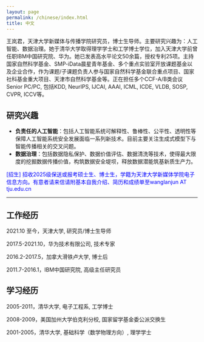 ```yaml
---
layout: page
permalink: /chinese/index.html
title: 中文
---
```


王岚君，天津大学新媒体与传播学院研究员，博士生导师。主要研究兴趣为：人工智能、数据治理。她于清华大学取得理学学士和工学博士学位，加入天津大学前曾任职IBM中国研究院、华为。她已发表高水平论文50余篇，授权专利25项。主持国家自然科学基金、SMP-iData晨星青年基金、多个重点实验室开放课题基金以及企业合作，作为课题/子课题负责人参与国家自然科学基金联合重点项目、国家社科基金重大项目、天津市自然科学基金等。正在担任多个CCF-A/B类会议Senior PC/PC, 包括KDD, NeurIPS, IJCAI, AAAI, ICML, ICDE, VLDB, SOSP, CVPR, ICCV等。

## 研究兴趣
- **负责任的人工智能**：包括人工智能系统可解释性、鲁棒性、公平性、透明性等保障人工智能系统安全发展面临一系列新技术。目前主要关注生成式模型下与智能传播相关的交叉问题。
- **数据治理**：包括数据隐私保护、数据价值评估、数据清洗等技术，使得最大限度的挖掘数据传播价值，构筑数据安全堤坝，释放数据潜能筑基新质生产力。

<span style="color:blue">[招生] 招收2025级保送或报考硕士生、博士生，学籍为天津大学新媒体学院电子信息方向。有意者请来信请附基本自我介绍、简历和成绩单至wanglanjun AT tju.edu.cn<span>

---
## 工作经历

2021.10 至今，天津大学, 研究员/博士生导师

2017.5-2021.10，华为技术有限公司, 技术专家

2016.2-2017.5，加拿大滑铁卢大学, 博士后

2011.7-2016.1，IBM中国研究院, 高级主任研究员

## 学习经历

2005-2011，清华大学, 电子工程系, 工学博士

2008-2009，美国加州大学伯克利分校, 国家留学基金委公派交换生

2001-2005，清华大学, 基础科学（数学物理方向）, 理学学士
